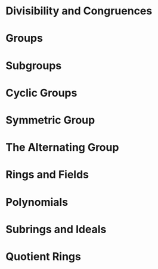 # Divisibility and Congruences 

# Groups 

# Subgroups 

# Cyclic Groups 

# Symmetric Group 

# The Alternating Group 

# Rings and Fields

# Polynomials

# Subrings and Ideals 

# Quotient Rings 